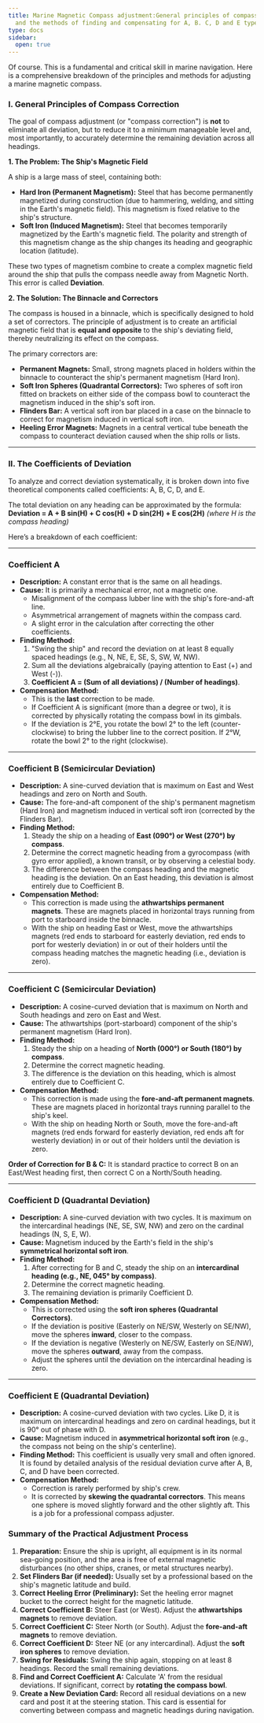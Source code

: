 ```yaml
---
title: Marine Magnetic Compass adjustment:General principles of compass correction
  and the methods of finding and compensating for A, B. C, D and E types of deviation;
type: docs
sidebar:
  open: true
---
```


Of course. This is a fundamental and critical skill in marine navigation. Here is a comprehensive breakdown of the principles and methods for adjusting a marine magnetic compass.

### **I. General Principles of Compass Correction**

The goal of compass adjustment (or "compass correction") is **not** to eliminate all deviation, but to reduce it to a minimum manageable level and, most importantly, to accurately determine the remaining deviation across all headings.

**1. The Problem: The Ship's Magnetic Field**

A ship is a large mass of steel, containing both:
*   **Hard Iron (Permanent Magnetism):** Steel that has become permanently magnetized during construction (due to hammering, welding, and sitting in the Earth's magnetic field). This magnetism is fixed relative to the ship's structure.
*   **Soft Iron (Induced Magnetism):** Steel that becomes temporarily magnetized by the Earth's magnetic field. The polarity and strength of this magnetism change as the ship changes its heading and geographic location (latitude).

These two types of magnetism combine to create a complex magnetic field around the ship that pulls the compass needle away from Magnetic North. This error is called **Deviation**.

**2. The Solution: The Binnacle and Correctors**

The compass is housed in a binnacle, which is specifically designed to hold a set of correctors. The principle of adjustment is to create an artificial magnetic field that is **equal and opposite** to the ship's deviating field, thereby neutralizing its effect on the compass.

The primary correctors are:
*   **Permanent Magnets:** Small, strong magnets placed in holders within the binnacle to counteract the ship's permanent magnetism (Hard Iron).
*   **Soft Iron Spheres (Quadrantal Correctors):** Two spheres of soft iron fitted on brackets on either side of the compass bowl to counteract the magnetism induced in the ship's soft iron.
*   **Flinders Bar:** A vertical soft iron bar placed in a case on the binnacle to correct for magnetism induced in vertical soft iron.
*   **Heeling Error Magnets:** Magnets in a central vertical tube beneath the compass to counteract deviation caused when the ship rolls or lists.

---

### **II. The Coefficients of Deviation**

To analyze and correct deviation systematically, it is broken down into five theoretical components called coefficients: A, B, C, D, and E.

The total deviation on any heading can be approximated by the formula:
**Deviation = A + B sin(H) + C cos(H) + D sin(2H) + E cos(2H)**
*(where H is the compass heading)*

Here’s a breakdown of each coefficient:

---

### **Coefficient A**

*   **Description:** A constant error that is the same on all headings.
*   **Cause:** It is primarily a mechanical error, not a magnetic one.
    *   Misalignment of the compass lubber line with the ship's fore-and-aft line.
    *   Asymmetrical arrangement of magnets within the compass card.
    *   A slight error in the calculation after correcting the other coefficients.
*   **Finding Method:**
    1.  "Swing the ship" and record the deviation on at least 8 equally spaced headings (e.g., N, NE, E, SE, S, SW, W, NW).
    2.  Sum all the deviations algebraically (paying attention to East (+) and West (-)).
    3.  **Coefficient A = (Sum of all deviations) / (Number of headings)**.
*   **Compensation Method:**
    *   This is the **last** correction to be made.
    *   If Coefficient A is significant (more than a degree or two), it is corrected by physically rotating the compass bowl in its gimbals.
    *   If the deviation is 2°E, you rotate the bowl 2° to the left (counter-clockwise) to bring the lubber line to the correct position. If 2°W, rotate the bowl 2° to the right (clockwise).

---

### **Coefficient B (Semicircular Deviation)**

*   **Description:** A sine-curved deviation that is maximum on East and West headings and zero on North and South.
*   **Cause:** The fore-and-aft component of the ship's permanent magnetism (Hard Iron) and magnetism induced in vertical soft iron (corrected by the Flinders Bar).
*   **Finding Method:**
    1.  Steady the ship on a heading of **East (090°) or West (270°) by compass**.
    2.  Determine the correct magnetic heading from a gyrocompass (with gyro error applied), a known transit, or by observing a celestial body.
    3.  The difference between the compass heading and the magnetic heading is the deviation. On an East heading, this deviation is almost entirely due to Coefficient B.
*   **Compensation Method:**
    *   This correction is made using the **athwartships permanent magnets**. These are magnets placed in horizontal trays running from port to starboard inside the binnacle.
    *   With the ship on heading East or West, move the athwartships magnets (red ends to starboard for easterly deviation, red ends to port for westerly deviation) in or out of their holders until the compass heading matches the magnetic heading (i.e., deviation is zero).

---

### **Coefficient C (Semicircular Deviation)**

*   **Description:** A cosine-curved deviation that is maximum on North and South headings and zero on East and West.
*   **Cause:** The athwartships (port-starboard) component of the ship's permanent magnetism (Hard Iron).
*   **Finding Method:**
    1.  Steady the ship on a heading of **North (000°) or South (180°) by compass**.
    2.  Determine the correct magnetic heading.
    3.  The difference is the deviation on this heading, which is almost entirely due to Coefficient C.
*   **Compensation Method:**
    *   This correction is made using the **fore-and-aft permanent magnets**. These are magnets placed in horizontal trays running parallel to the ship's keel.
    *   With the ship on heading North or South, move the fore-and-aft magnets (red ends forward for easterly deviation, red ends aft for westerly deviation) in or out of their holders until the deviation is zero.

**Order of Correction for B & C:** It is standard practice to correct B on an East/West heading first, then correct C on a North/South heading.

---

### **Coefficient D (Quadrantal Deviation)**

*   **Description:** A sine-curved deviation with two cycles. It is maximum on the intercardinal headings (NE, SE, SW, NW) and zero on the cardinal headings (N, S, E, W).
*   **Cause:** Magnetism induced by the Earth's field in the ship's **symmetrical horizontal soft iron**.
*   **Finding Method:**
    1.  After correcting for B and C, steady the ship on an **intercardinal heading (e.g., NE, 045° by compass)**.
    2.  Determine the correct magnetic heading.
    3.  The remaining deviation is primarily Coefficient D.
*   **Compensation Method:**
    *   This is corrected using the **soft iron spheres (Quadrantal Correctors)**.
    *   If the deviation is positive (Easterly on NE/SW, Westerly on SE/NW), move the spheres **inward**, closer to the compass.
    *   If the deviation is negative (Westerly on NE/SW, Easterly on SE/NW), move the spheres **outward**, away from the compass.
    *   Adjust the spheres until the deviation on the intercardinal heading is zero.

---

### **Coefficient E (Quadrantal Deviation)**

*   **Description:** A cosine-curved deviation with two cycles. Like D, it is maximum on intercardinal headings and zero on cardinal headings, but it is 90° out of phase with D.
*   **Cause:** Magnetism induced in **asymmetrical horizontal soft iron** (e.g., the compass not being on the ship's centerline).
*   **Finding Method:** This coefficient is usually very small and often ignored. It is found by detailed analysis of the residual deviation curve after A, B, C, and D have been corrected.
*   **Compensation Method:**
    *   Correction is rarely performed by ship's crew.
    *   It is corrected by **skewing the quadrantal correctors**. This means one sphere is moved slightly forward and the other slightly aft. This is a job for a professional compass adjuster.

### **Summary of the Practical Adjustment Process**

1.  **Preparation:** Ensure the ship is upright, all equipment is in its normal sea-going position, and the area is free of external magnetic disturbances (no other ships, cranes, or metal structures nearby).
2.  **Set Flinders Bar (if needed):** Usually set by a professional based on the ship's magnetic latitude and build.
3.  **Correct Heeling Error (Preliminary):** Set the heeling error magnet bucket to the correct height for the magnetic latitude.
4.  **Correct Coefficient B:** Steer East (or West). Adjust the **athwartships magnets** to remove deviation.
5.  **Correct Coefficient C:** Steer North (or South). Adjust the **fore-and-aft magnets** to remove deviation.
6.  **Correct Coefficient D:** Steer NE (or any intercardinal). Adjust the **soft iron spheres** to remove deviation.
7.  **Swing for Residuals:** Swing the ship again, stopping on at least 8 headings. Record the small remaining deviations.
8.  **Find and Correct Coefficient A:** Calculate 'A' from the residual deviations. If significant, correct by **rotating the compass bowl**.
9.  **Create a New Deviation Card:** Record all residual deviations on a new card and post it at the steering station. This card is essential for converting between compass and magnetic headings during navigation.